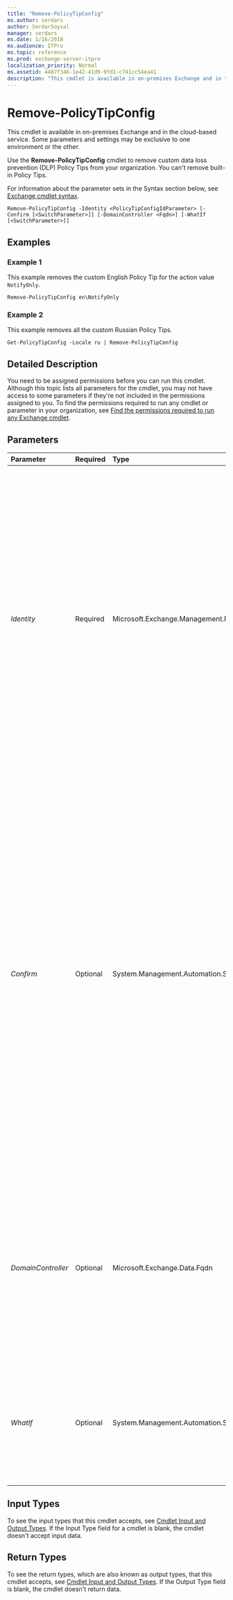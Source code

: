 ```yaml
---
title: "Remove-PolicyTipConfig"
ms.author: serdars
author: SerdarSoysal
manager: serdars
ms.date: 1/16/2018
ms.audience: ITPro
ms.topic: reference
ms.prod: exchange-server-itpro
localization_priority: Normal
ms.assetid: 4487f346-1e42-41d9-9fd1-c741cc54ea41
description: "This cmdlet is available in on-premises Exchange and in the cloud-based service. Some parameters and settings may be exclusive to one environment or the other."
---
```


# Remove-PolicyTipConfig

This cmdlet is available in on-premises Exchange and in the cloud-based service. Some parameters and settings may be exclusive to one environment or the other.
  
Use the **Remove-PolicyTipConfig** cmdlet to remove custom data loss prevention (DLP) Policy Tips from your organization. You can't remove built-in Policy Tips.
  
For information about the parameter sets in the Syntax section below, see [Exchange cmdlet syntax](https://technet.microsoft.com/library/bb123552.aspx).
  
```
Remove-PolicyTipConfig -Identity <PolicyTipConfigIdParameter> [-Confirm [<SwitchParameter>]] [-DomainController <Fqdn>] [-WhatIf [<SwitchParameter>]]
```

## Examples
<a name="Examples"> </a>

### Example 1

This example removes the custom English Policy Tip for the action value  `NotifyOnly`.
  
```
Remove-PolicyTipConfig en\NotifyOnly
```

### Example 2

This example removes all the custom Russian Policy Tips.
  
```
Get-PolicyTipConfig -Locale ru | Remove-PolicyTipConfig
```

## Detailed Description
<a name="DetailedDescription"> </a>

You need to be assigned permissions before you can run this cmdlet. Although this topic lists all parameters for the cmdlet, you may not have access to some parameters if they're not included in the permissions assigned to you. To find the permissions required to run any cmdlet or parameter in your organization, see [Find the permissions required to run any Exchange cmdlet](https://technet.microsoft.com/library/mt432940.aspx).
  
## Parameters
<a name="DetailedDescription"> </a>

|**Parameter**|**Required**|**Type**|**Description**|
|:-----|:-----|:-----|:-----|
| _Identity_ <br/> |Required  <br/> |Microsoft.Exchange.Management.PolicyNudges.PolicyTipConfigIdParameter  <br/> | The _Identity_ parameter specifies the custom Policy Tip you want to remove. You can use any value that uniquely identifies the custom Policy Tip. For example: <br/> _\<Locale\>_\ _\<Action\>_: Locale is a supported locale code. For example,  `en` for English or `fr` for French. For more information about supported locales, see[Supported Locales for Use with System Messages](https://technet.microsoft.com/library/d8e315d5-af0e-4725-9770-7a22dffe5334.aspx). Action is one of the following Policy Tip actions:  `NotifyOnly`,  `RejectOverride` or `Reject`.  <br/>  The value `Url` <br/>  GUID <br/>  Distinguished name (DN) <br/> |
| _Confirm_ <br/> |Optional  <br/> |System.Management.Automation.SwitchParameter  <br/> | The _Confirm_ switch specifies whether to show or hide the confirmation prompt. How this switch affects the cmdlet depends on if the cmdlet requires confirmation before proceeding. <br/>  Destructive cmdlets (for example, **Remove-\*** cmdlets) have a built-in pause that forces you to acknowledge the command before proceeding. For these cmdlets, you can skip the confirmation prompt by using this exact syntax: `-Confirm:$false`.  <br/>  Most other cmdlets (for example, **New-\*** and **Set-\*** cmdlets) don't have a built-in pause. For these cmdlets, specifying the _Confirm_ switch without a value introduces a pause that forces you acknowledge the command before proceeding. <br/> |
| _DomainController_ <br/> |Optional  <br/> |Microsoft.Exchange.Data.Fqdn  <br/> |This parameter is available only in on-premises Exchange.  <br/> The _DomainController_ parameter specifies the domain controller that's used by this cmdlet to read data from or write data to Active Directory. You identify the domain controller by its fully qualified domain name (FQDN). For example, `dc01.contoso.com`.  <br/> |
| _WhatIf_ <br/> |Optional  <br/> |System.Management.Automation.SwitchParameter  <br/> |The _WhatIf_ switch simulates the actions of the command. You can use this switch to view the changes that would occur without actually applying those changes. You don't need to specify a value with this switch. <br/> |
   
## Input Types
<a name="InputTypes"> </a>

To see the input types that this cmdlet accepts, see [Cmdlet Input and Output Types](http://go.microsoft.com/fwlink/p/?linkId=616387). If the Input Type field for a cmdlet is blank, the cmdlet doesn't accept input data.
  
## Return Types
<a name="ReturnTypes"> </a>

To see the return types, which are also known as output types, that this cmdlet accepts, see [Cmdlet Input and Output Types](http://go.microsoft.com/fwlink/p/?linkId=616387). If the Output Type field is blank, the cmdlet doesn't return data.
  

